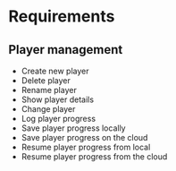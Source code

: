 # Requirements

## Player management

- Create new player
- Delete player
- Rename player
- Show player details
- Change player
- Log player progress
- Save player progress locally
- Save player progress on the cloud
- Resume player progress from local
- Resume player progress from the cloud

